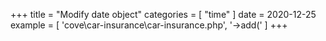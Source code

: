 +++
title = "Modify date object"
categories = [ "time" ]
date = 2020-12-25
example = [
   'cove\car-insurance\car-insurance.php', '->add('
]
+++
